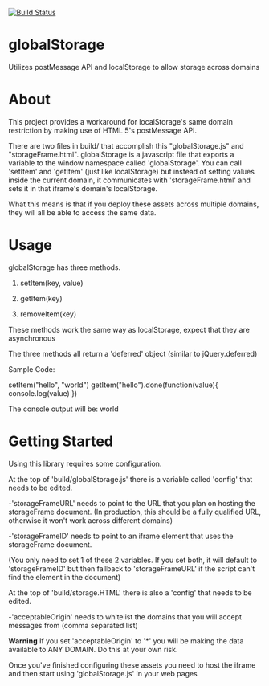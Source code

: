 [![Build Status](https://travis-ci.org/dpgraham/globalStorage.svg?branch=master)](https://travis-ci.org/dpgraham/globalStorage)

globalStorage
=============

Utilizes postMessage API and localStorage to allow storage across domains



About
=============

This project provides a workaround for localStorage's same domain restriction by making use of HTML 5's postMessage API.

There are two files in build/ that accomplish this "globalStorage.js" and "storageFrame.html". globalStorage is a javascript
file that exports a variable to the window namespace called 'globalStorage'. You can call 'setItem' and 'getItem' (just
like localStorage) but instead of setting values inside the current domain, it communicates with 'storageFrame.html' and
sets it in that iframe's domain's localStorage.

What this means is that if you deploy these assets across multiple domains, they will all be able to access the same data.


Usage
=============

globalStorage has three methods.

1) setItem(key, value)

2) getItem(key)

3) removeItem(key)

These methods work the same way as localStorage, expect that they are asynchronous

The three methods all return a 'deferred' object (similar to jQuery.deferred)


Sample Code:

setItem("hello", "world")
getItem("hello").done(function(value){ console.log(value) })

The console output will be: world



Getting Started
=============

Using this library requires some configuration.

At the top of 'build/globalStorage.js' there is a variable called 'config' that needs to be edited.

-'storageFrameURL' needs to point to the URL that you plan on hosting the storageFrame document. (In production, this should
be a fully qualified URL, otherwise it won't work across different domains)

-'storageFrameID' needs to point to an iframe element that uses the storageFrame document.

(You only need to set 1 of these 2 variables. If you set both, it will default to 'storageFrameID' but then fallback
to 'storageFrameURL' if the script can't find the element in the document)


At the top of 'build/storage.HTML' there is also a 'config' that needs to be edited.

-'acceptableOrigin' needs to whitelist the domains that you will accept messages from (comma separated list)

**Warning** If you set 'acceptableOrigin' to '*' you will be making the data available to ANY DOMAIN. Do this at your own risk.


Once you've finished configuring these assets you need to host the iframe and then start using 'globalStorage.js' in your web pages